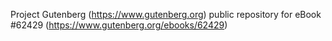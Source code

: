 Project Gutenberg (https://www.gutenberg.org) public repository for
eBook #62429 (https://www.gutenberg.org/ebooks/62429)
